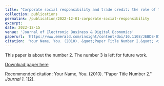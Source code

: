 ```yaml
---
title: "Corporate social responsibility and trade credit: the role of textual features"
collection: publications
permalink: /publication/2022-12-01-corporate-social-responsibility
excerpt: 
date: 2022-12-15
venue: 'Journal of Electronic Business & Digital Economics'
paperurl: 'https://www.emerald.com/insight/content/doi/10.1108/JEBDE-07-2022-0018/full/html'
citation: 'Your Name, You. (2010). &quot;Paper Title Number 2.&quot; <i>Journal 1</i>. 1(2).'
---
```

This paper is about the number 2. The number 3 is left for future work.

[Download paper here](http://academicpages.github.io/files/paper2.pdf)

Recommended citation: Your Name, You. (2010). "Paper Title Number 2." <i>Journal 1</i>. 1(2).
